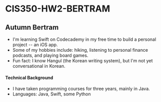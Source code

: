 # CIS350-HW2-BERTRAM
## Autumn Bertram

- I'm learning Swift on Codecademy in my free time to build a personal project -- an iOS app.
- Some of my hobbies include: hiking, listening to personal finance podcasts, and playing board games.
- Fun fact: I know Hangul (the Korean writing system), but I'm not yet conversational in Korean.

#### Technical Background

- I have taken programming courses for three years, mainly in Java.
- Languages: Java, Swift, some Python
